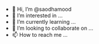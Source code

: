 - 👋 Hi, I’m @saodhamood
- 👀 I’m interested in ...
- 🌱 I’m currently learning ...
- 💞️ I’m looking to collaborate on ...
- 📫 How to reach me ...

<!---
saodhamood/saodhamood is a ✨ special ✨ repository because its `README.md` (this file) appears on your GitHub profile.
You can click the Preview link to take a look at your changes.
--->
